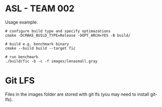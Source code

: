 # ASL - TEAM 002

Usage example:

```
# configure build type and specify optimazations
cmake -DCMAKE_BUILD_TYPE=Release -DOPT_ARCH=YES -B build/

# build e.g. benchmark binary
cmake --build build --target fic

# run benchmark
./build/fic -b -c -f images/lenasmall.gray
```

# Git LFS

Files in the images folder are stored with git lfs (you may need to install
git-lfs).
